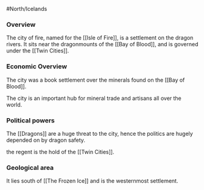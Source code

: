 #North/Icelands 
### Overview
The city of fire, named for the [[Isle of Fire]], is a settlement on the dragon rivers. It sits near the dragonmounts of the [[Bay of Blood]], and is governed under the [[Twin Cities]].

### Economic Overview
The city was a book settlement over the minerals found on the [[Bay of Blood]].

The city is an important hub for mineral trade and artisans all over the world.

### Political powers
The [[Dragons]] are a huge threat to the city, hence the politics are hugely depended on by dragon  safety.

the regent is the hold of the [[Twin Cities]].

### Geological area
It lies south of [[The Frozen Ice]] and is the westernmost settlement.